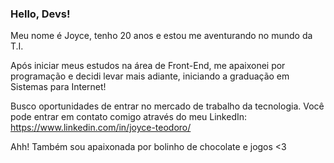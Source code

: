 ### Hello, Devs!

Meu nome é Joyce, tenho 20 anos e estou me aventurando no mundo da T.I.

Após iniciar meus estudos na área de Front-End, me apaixonei por programação e decidi levar mais adiante, iniciando a graduação em Sistemas para Internet!

Busco oportunidades de entrar no mercado de trabalho da tecnologia.
Você pode entrar em contato comigo através do meu LinkedIn: https://www.linkedin.com/in/joyce-teodoro/

Ahh! Também sou apaixonada por bolinho de chocolate e jogos <3
<!--
**dodojoy/dodojoy** is a ✨ _special_ ✨ repository because its `README.md` (this file) appears on your GitHub profile.

Here are some ideas to get you started:

- 🔭 I’m currently working on ...
- 🌱 I’m currently learning ...
- 👯 I’m looking to collaborate on ...
- 🤔 I’m looking for help with ...
- 💬 Ask me about ...
- 📫 How to reach me: ...
- 😄 Pronouns: ...
- ⚡ Fun fact: ...
-->
